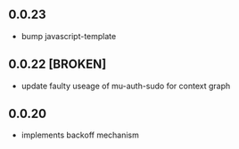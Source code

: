 ## 0.0.23
- bump javascript-template
## 0.0.22 [BROKEN]
- update faulty useage of mu-auth-sudo for context graph
## 0.0.20

* implements backoff mechanism
